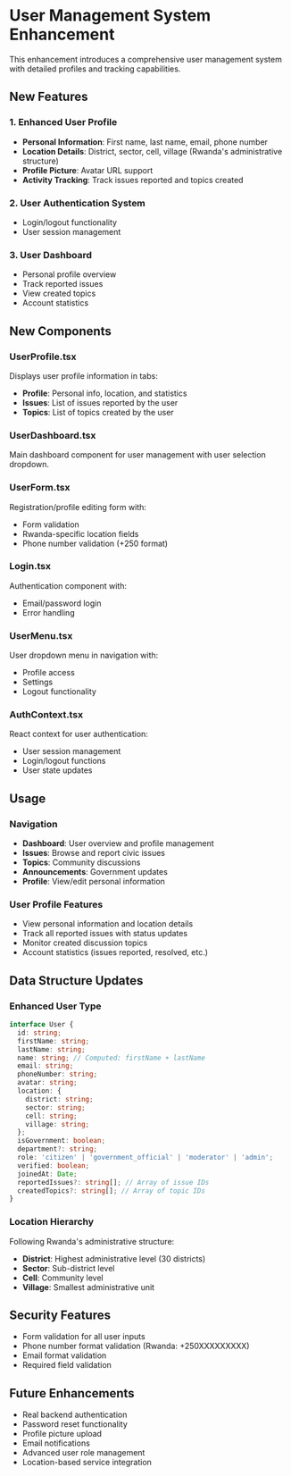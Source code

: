 # User Management System Enhancement

This enhancement introduces a comprehensive user management system with detailed profiles and tracking capabilities.

## New Features

### 1. Enhanced User Profile
- **Personal Information**: First name, last name, email, phone number
- **Location Details**: District, sector, cell, village (Rwanda's administrative structure)
- **Profile Picture**: Avatar URL support
- **Activity Tracking**: Track issues reported and topics created

### 2. User Authentication System
- Login/logout functionality
- User session management


### 3. User Dashboard
- Personal profile overview
- Track reported issues
- View created topics
- Account statistics

## New Components

### UserProfile.tsx
Displays user profile information in tabs:
- **Profile**: Personal info, location, and statistics
- **Issues**: List of issues reported by the user
- **Topics**: List of topics created by the user

### UserDashboard.tsx
Main dashboard component for user management with user selection dropdown.

### UserForm.tsx
Registration/profile editing form with:
- Form validation
- Rwanda-specific location fields
- Phone number validation (+250 format)

### Login.tsx
Authentication component with:
- Email/password login
- Error handling

### UserMenu.tsx
User dropdown menu in navigation with:
- Profile access
- Settings
- Logout functionality

### AuthContext.tsx
React context for user authentication:
- User session management
- Login/logout functions
- User state updates

## Usage



### Navigation
- **Dashboard**: User overview and profile management
- **Issues**: Browse and report civic issues
- **Topics**: Community discussions
- **Announcements**: Government updates
- **Profile**: View/edit personal information

### User Profile Features
- View personal information and location details
- Track all reported issues with status updates
- Monitor created discussion topics
- Account statistics (issues reported, resolved, etc.)

## Data Structure Updates

### Enhanced User Type
```typescript
interface User {
  id: string;
  firstName: string;
  lastName: string;
  name: string; // Computed: firstName + lastName
  email: string;
  phoneNumber: string;
  avatar: string;
  location: {
    district: string;
    sector: string;
    cell: string;
    village: string;
  };
  isGovernment: boolean;
  department?: string;
  role: 'citizen' | 'government_official' | 'moderator' | 'admin';
  verified: boolean;
  joinedAt: Date;
  reportedIssues?: string[]; // Array of issue IDs
  createdTopics?: string[]; // Array of topic IDs
}
```

### Location Hierarchy
Following Rwanda's administrative structure:
- **District**: Highest administrative level (30 districts)
- **Sector**: Sub-district level
- **Cell**: Community level
- **Village**: Smallest administrative unit

## Security Features
- Form validation for all user inputs
- Phone number format validation (Rwanda: +250XXXXXXXXX)
- Email format validation
- Required field validation

## Future Enhancements
- Real backend authentication
- Password reset functionality
- Profile picture upload
- Email notifications
- Advanced user role management
- Location-based service integration

